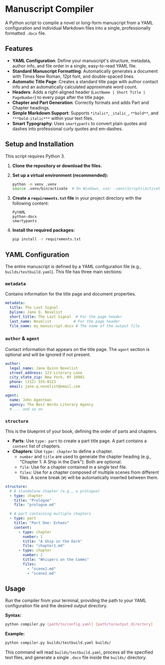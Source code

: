 # Manuscript Compiler

A Python script to compile a novel or long-form manuscript from a YAML configuration and individual Markdown files into a single, professionally formatted `.docx` file.

## Features

*   **YAML Configuration**: Define your manuscript's structure, metadata, author info, and file order in a single, easy-to-read YAML file.
*   **Standard Manuscript Formatting**: Automatically generates a document with Times New Roman, 12pt font, and double-spaced lines.
*   **Automatic Title Page**: Creates a standard title page with author contact info and an automatically calculated approximate word count.
*   **Headers**: Adds a right-aligned header (`LastName | Short Title | PageNumber`) to every page after the title page.
*   **Chapter and Part Generation**: Correctly formats and adds Part and Chapter headings.
*   **Simple Markdown Support**: Supports `*italic*`, `_italic_`, `**bold**`, and `***bold-italic***` within your text files.
*   **Smart Typography**: Uses `smartypants` to convert plain quotes and dashes into professional curly quotes and em-dashes.

## Setup and Installation

This script requires Python 3.

1.  **Clone the repository or download the files.**

2.  **Set up a virtual environment (recommended):**
    ```bash
    python -m venv .venv
    source .venv/bin/activate  # On Windows, use: .venv\Scripts\activate
    ```

3.  **Create a `requirements.txt` file** in your project directory with the following content:
    ```
    PyYAML
    python-docx
    smartypants
    ```

4.  **Install the required packages:**
    ```bash
    pip install -r requirements.txt
    ```

## YAML Configuration

The entire manuscript is defined by a YAML configuration file (e.g., `builds/testbuild.yaml`). This file has three main sections:

### `metadata`

Contains information for the title page and document properties.

```yaml
metadata:
  title: The Last Signal
  byline: Jane Q. Novelist
  short_title: The Last Signal  # For the page header
  last_name: Novelist          # For the page header
  file_name: my_manuscript.docx # The name of the output file
```

### `author` & `agent`

Contact information that appears on the title page. The `agent` section is optional and will be ignored if not present.

```yaml
author:
  legal_name: Jane Quinn Novelist
  street_address: 123 Literary Lane
  city_state_zip: New York, NY 10001
  phone: (212) 555-0123
  email: jane.q.novelist@email.com

agent:
  name: John Agentman
  agency: The Best Words Literary Agency
  # ... and so on
```

### `structure`

This is the blueprint of your book, defining the order of parts and chapters.

*   **Parts**: Use `type: part` to create a part title page. A part contains a `content` list of chapters.
*   **Chapters**: Use `type: chapter` to define a chapter.
    *   `number` and `title` are used to generate the chapter heading (e.g., "Chapter 1: A Ship in the Dark"). Both are optional.
    *   `file`: Use for a chapter contained in a single text file.
    *   `files`: Use for a chapter composed of multiple scenes from different files. A scene break (`#`) will be automatically inserted between them.

```yaml
structure:
  # A standalone chapter (e.g., a prologue)
  - type: chapter
    title: "Prologue"
    file: "prologue.md"

  # A part containing multiple chapters
  - type: part
    title: "Part One: Echoes"
    content:
      - type: chapter
        number: 1
        title: "A Ship in the Dark"
        file: "chapter1.md"
      - type: chapter
        number: 2
        title: "Whispers on the Comms"
        files:
          - "scene1.md"
          - "scene2.md"
```

## Usage

Run the compiler from your terminal, providing the path to your YAML configuration file and the desired output directory.

**Syntax:**
```bash
python compiler.py [path/to/config.yaml] [path/to/output_directory]
```

**Example:**
```bash
python compiler.py builds/testbuild.yaml builds/
```

This command will read `builds/testbuild.yaml`, process all the specified text files, and generate a single `.docx` file inside the `builds/` directory.